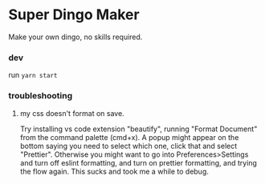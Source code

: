 # Super Dingo Maker

Make your own dingo, no skills required.

### dev

run `yarn start`

### troubleshooting

1. my css doesn't format on save.

    Try installing vs code extension "beautify", running "Format Document" from the command palette (cmd+x). A popup might appear on the bottom saying you need to select which one, click that and select "Prettier". Otherwise you might want to go into Preferences>Settings and turn off eslint formatting, and turn on prettier formatting, and trying the flow again. This sucks and took me a while to debug. 
